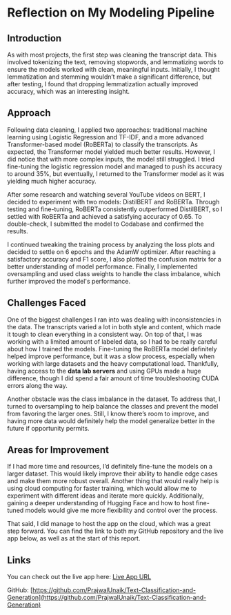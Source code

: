 
# Reflection on My Modeling Pipeline

## Introduction

As with most projects, the first step was cleaning the transcript data. This involved tokenizing the text, removing stopwords, and lemmatizing words to ensure the models worked with clean, meaningful inputs. Initially, I thought lemmatization and stemming wouldn’t make a significant difference, but after testing, I found that dropping lemmatization actually improved accuracy, which was an interesting insight.

## Approach

Following data cleaning, I applied two approaches: traditional machine learning using Logistic Regression and TF-IDF, and a more advanced Transformer-based model (RoBERTa) to classify the transcripts. As expected, the Transformer model yielded much better results. However, I did notice that with more complex inputs, the model still struggled. I tried fine-tuning the logistic regression model and managed to push its accuracy to around 35%, but eventually, I returned to the Transformer model as it was yielding much higher accuracy.

After some research and watching several YouTube videos on BERT, I decided to experiment with two models: DistilBERT and RoBERTa. Through testing and fine-tuning, RoBERTa consistently outperformed DistilBERT, so I settled with RoBERTa and achieved a satisfying accuracy of 0.65. To double-check, I submitted the model to Codabase and confirmed the results.

I continued tweaking the training process by analyzing the loss plots and decided to settle on 6 epochs and the AdamW optimizer. After reaching a satisfactory accuracy and F1 score, I also plotted the confusion matrix for a better understanding of model performance. Finally, I implemented oversampling and used class weights to handle the class imbalance, which further improved the model's performance.

## Challenges Faced

One of the biggest challenges I ran into was dealing with inconsistencies in the data. The transcripts varied a lot in both style and content, which made it tough to clean everything in a consistent way. On top of that, I was working with a limited amount of labeled data, so I had to be really careful about how I trained the models. Fine-tuning the RoBERTa model definitely helped improve performance, but it was a slow process, especially when working with large datasets and the heavy computational load. Thankfully, having access to the **data lab servers** and using GPUs made a huge difference, though I did spend a fair amount of time troubleshooting CUDA errors along the way.

Another obstacle was the class imbalance in the dataset. To address that, I turned to oversampling to help balance the classes and prevent the model from favoring the larger ones. Still, I know there’s room to improve, and having more data would definitely help the model generalize better in the future if opportunity permits.

## Areas for Improvement

If I had more time and resources, I’d definitely fine-tune the models on a larger dataset. This would likely improve their ability to handle edge cases and make them more robust overall. Another thing that would really help is using cloud computing for faster training, which would allow me to experiment with different ideas and iterate more quickly. Additionally, gaining a deeper understanding of Hugging Face and how to host fine-tuned models would give me more flexibility and control over the process.

That said, I did manage to host the app on the cloud, which was a great step forward. You can find the link to both my GitHub repository and the live app below, as well as at the start of this report.

## Links

You can check out the live app here: [Live App URL](https://text-classification-and-generationgit-g36pp9pnnqscjkfpjb95vx.streamlit.app/)

GitHub: [https://github.com/PrajwalUnaik/Text-Classification-and-Generation](https://github.com/PrajwalUnaik/Text-Classification-and-Generation)

